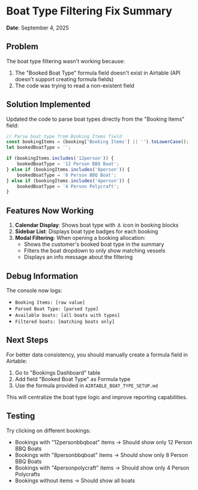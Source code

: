 # Boat Type Filtering Fix Summary

**Date**: September 4, 2025

## Problem

The boat type filtering wasn't working because:
1. The "Booked Boat Type" formula field doesn't exist in Airtable (API doesn't support creating formula fields)
2. The code was trying to read a non-existent field

## Solution Implemented

Updated the code to parse boat types directly from the "Booking Items" field:

```javascript
// Parse boat type from Booking Items field
const bookingItems = (booking['Booking Items'] || '').toLowerCase();
let bookedBoatType = '';

if (bookingItems.includes('12person')) {
    bookedBoatType = '12 Person BBQ Boat';
} else if (bookingItems.includes('8person')) {
    bookedBoatType = '8 Person BBQ Boat';
} else if (bookingItems.includes('4person')) {
    bookedBoatType = '4 Person Polycraft';
}
```

## Features Now Working

1. **Calendar Display**: Shows boat type with ⚓ icon in booking blocks
2. **Sidebar List**: Displays boat type badges for each booking
3. **Modal Filtering**: When opening a booking allocation:
   - Shows the customer's booked boat type in the summary
   - Filters the boat dropdown to only show matching vessels
   - Displays an info message about the filtering

## Debug Information

The console now logs:
- `Booking Items: [raw value]`
- `Parsed Boat Type: [parsed type]`
- `Available boats: [all boats with types]`
- `Filtered boats: [matching boats only]`

## Next Steps

For better data consistency, you should manually create a formula field in Airtable:
1. Go to "Bookings Dashboard" table
2. Add field "Booked Boat Type" as Formula type
3. Use the formula provided in `AIRTABLE_BOAT_TYPE_SETUP.md`

This will centralize the boat type logic and improve reporting capabilities.

## Testing

Try clicking on different bookings:
- Bookings with "12personbbqboat" items → Should show only 12 Person BBQ Boats
- Bookings with "8personbbqboat" items → Should show only 8 Person BBQ Boats
- Bookings with "4personpolycraft" items → Should show only 4 Person Polycrafts
- Bookings without items → Should show all boats
